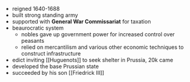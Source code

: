 - reigned 1640-1688
- built strong standing army
- supported with **General War Commissariat** for taxation
- beaurocratic system
	- nobles gave up government power for increased control over peasants
	- relied on mercantilism and various other economic techniques to construct infrastructure
- edict inviting [[Huguenots]] to seek shelter in Prussia, 20k came
- developed the base Prussian state
- succeeded by his son [[Friedrick III]]